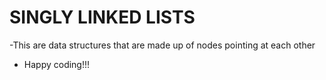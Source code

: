 # SINGLY LINKED LISTS
-This are data structures that are made up of nodes pointing at each other

* Happy coding!!!
